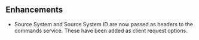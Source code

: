 ## Enhancements

* Source System and Source System ID are now passed as headers to the commands service.  These have been added as client request options.
